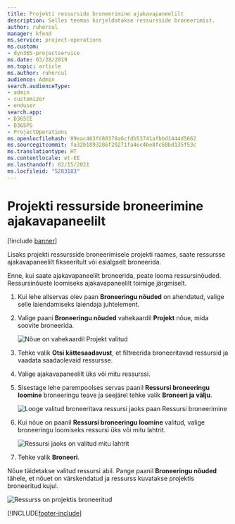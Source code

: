 ```yaml
---
title: Projekti ressurside broneerimine ajakavapaneelilt
description: Selles teemas kirjeldatakse ressursside broneerimist.
author: ruhercul
manager: kfend
ms.service: project-operations
ms.custom:
- dyn365-projectservice
ms.date: 03/28/2019
ms.topic: article
ms.author: ruhercul
audience: Admin
search.audienceType:
- admin
- customizer
- enduser
search.app:
- D365CE
- D365PS
- ProjectOperations
ms.openlocfilehash: 89eac463fd80378a6cfdb53741afbbd1444d5662
ms.sourcegitcommit: fa32b1893286f20271fa4ec4be8fc68bd135f53c
ms.translationtype: HT
ms.contentlocale: et-EE
ms.lasthandoff: 02/15/2021
ms.locfileid: "5283183"
---
```

# <a name="use-the-schedule-board-to-book-project-resources"></a>Projekti ressurside broneerimine ajakavapaneelilt

[!include [banner](../includes/psa-now-project-operations.md)]

Lisaks projekti ressursside broneerimisele projekti raames, saate ressursse ajakavapaneelilt fikseeritult või esialgselt broneerida.

Enne, kui saate ajakavapaneelilt broneerida, peate looma ressursinõuded. Ressursinõuete loomiseks ajakavapaneelilt toimige järgmiselt.

1. Kui lehe allservas olev paan **Broneeringu nõuded** on ahendatud, valige selle laiendamiseks laiendaja juhtelement.
2. Valige paani **Broneeringu nõuded** vahekaardil **Projekt** nõue, mida soovite broneerida.

    ![Nõue on vahekaardil Projekt valitud](media/Resource-Management-image73.png)

3. Tehke valik **Otsi kättesaadavust**, et filtreerida broneeritavad ressursid ja vaadata saadaolevaid ressursse. 
4. Valige ajakavapaneelilt üks või mitu ressurssi. 
5. Sisestage lehe parempoolses servas paanil **Ressursi broneeringu loomine** broneeringu teave ja seejärel tehke valik **Broneeri ja välju**.

    ![Looge valitud broneeritava ressursi jaoks paan Ressursi broneerimine](media/Resource-Management-image74.png)

6. Kui nõue on paanil **Ressursi broneeringu loomine** valitud, valige broneeringu loomiseks ressursi üks või mitu lahtrit.

    ![Ressursi jaoks on valitud mitu lahtrit](media/Resource-Management-image75.png)

7. Tehke valik **Broneeri**.

Nõue täidetakse valitud ressursi abil. Pange paanil **Broneeringu nõuded** tähele, et nõuet on värskendatud ja ressurss kuvatakse projektis broneeritud kujul.

![Ressurss on projektis broneeritud](media/Resource-Management-image76.png)


[!INCLUDE[footer-include](../includes/footer-banner.md)]